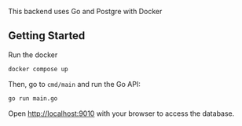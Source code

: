 This backend uses Go and Postgre with Docker

## Getting Started

Run the docker
```bash
docker compose up
```
Then, go to `cmd/main` and run the Go API:
```bash
go run main.go
```
Open [http://localhost:9010](http://localhost:9010) with your browser to access the database.
